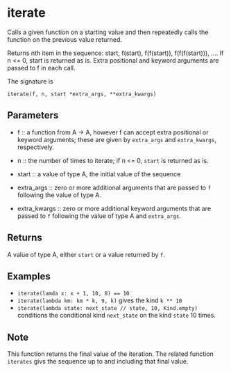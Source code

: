 # iterate

Calls a given function on a starting value and then repeatedly calls
the function on the previous value returned.

Returns nth item in the sequence: start, f(start), f(f(start)),
f(f(f(start))), .... If n <= 0, start is returned as is. Extra
positional and keyword arguments are passed to f in each call.

The signature is

```
iterate(f, n, start *extra_args, **extra_kwargs)
```

## Parameters

+ f :: a function from A -> A, however f can accept extra positional or keyword
      arguments; these are given by `extra_args` and `extra_kwargs`, respectively.

+ n :: the number of times to iterate; if n <= 0, `start` is returned as is.

+ start :: a value of type A, the initial value of the sequence

+ extra_args :: zero or more additional arguments that are passed to `f`
      following the value of type A.

+ extra_kwargs :: zero or more additional keyword arguments that are passed
      to `f` following the value of type A and `extra_args`.

## Returns

A value of type A, either `start` or a value returned by `f`.

## Examples

+ `iterate(lamda x: x + 1, 10, 0) == 10`
+ `iterate(lambda km: km * k, 9, k)` gives the kind `k ** 10`
+ `iterate(lambda state: next_state // state, 10, Kind.empty)` conditions the
      conditional kind `next_state` on the kind `state` 10 times.

## Note

   This function returns the final value of the iteration. The related
   function `iterates` givs the sequence up to and including that
   final value.
